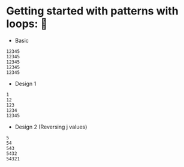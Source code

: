 # Getting started with patterns with loops: 🐉


- Basic
```
12345
12345
12345
12345
12345
```
- Design 1
```
1
12
123
1234
12345
```
- Design 2 (Reversing j values)
```
5
54
543
5432
54321
```
